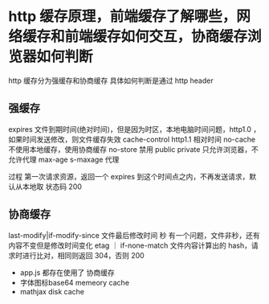 # http 缓存原理，前端缓存了解哪些，网络缓存和前端缓存如何交互，协商缓存浏览器如何判断

http 缓存分为强缓存和协商缓存
具体如何判断是通过 http header

## 强缓存

expires 文件到期时间(绝对时间)，但是因为时区，本地电脑时间问题，http1.0 ，如果时间发送修改，则文件缓存失效
cache-control http1.1 相对时间
no-cache 不使用本地缓存，使用协商缓存
no-store 禁用
public
private 只允许浏览器，不允许代理
max-age
s-maxage 代理

过程
第一次请求资源，返回一个 expires 到这个时间点之内，不再发送请求，默认从本地取 状态码 200

## 协商缓存

last-modify|if-modify-since 文件最后修改时间 秒 有一个问题，文件非秒，还有内容不变但是修改时间变化
etag ｜ if-none-match 文件内容计算出的 hash，请求时进行比对，相同则返回 304，否则 200


- app.js 都存在使用了 协商缓存
- 字体图标base64 memeory cache
- mathjax disk cache